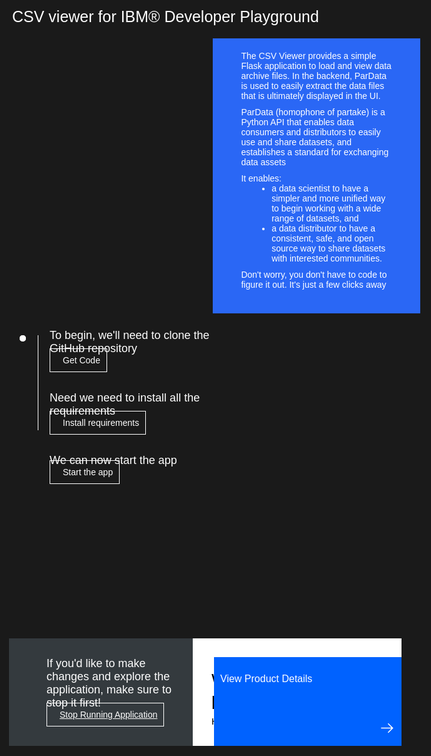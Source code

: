<html>
<head>
<meta name="viewport" content="width=device-width, initial-scale=1">
<style>
html,
div,
body {
background-color: #1a1a1a;
font-family: 'IBM Plex Sans', sans-serif;
font-size: 18px;
outline: none;
}
body {
font-family: Helvetica, sans-serif;
}
/* The actual timeline (the vertical ruler) */
.timeline {
position: absolute;
max-width: 1200px;
margin: 0 auto;
margin-left: 50px;
}
.content p {
margin: 0px;
}
.content .afterbutton
{
padding-top: 16px;
}
/* The actual timeline (the vertical ruler) */
.timeline::after {
content: '';
position: absolute;
width: 1px;
background-color: white;
top: 15px;
bottom: 80px;
left: 18px;
margin-left: -2px;
}
/* Container around content */
.container {
padding: 0px 0px;
width: 70%;
align-content: left;
margin: 0px 0px 0px 0px;
margin-left: 25px;
margin-top: 32px;
}
/* The circles on the timeline */
.container::after {
content: '';
position: absolute;
width: 10px;
height: 10px;
right: -6px;
background-color: white;
border: 0px solid #FF9F55;
top: 15px;
border-radius: 50%;
z-index: 1;
margin: 0px 0px 0px 0px;
}
/* Place the container to the left */
.left {
left: 0px;
}
/* Place the container to the right */
.right {
left: 0px;
}
/* Add arrows to the left container (pointing right) */
.left::before {
content: " ";
height: 0;
top: 22px;
width: 0;
z-index: 1;
right: 30px;
border: medium solid white;
border-width: 10px 0 10px 10px;
border-color: transparent transparent transparent white;
}
/* Fix the circle for containers on the right side */
.right::after {
left: -13px;
}
/* The actual content */
.content {
padding: 5px 10px;
color: white;
background: transparent;
}
.button.is-dark.is-medium {
font-family: 'IBM Plex Sans', sans-serif;
background: transparent;
border-color: white;
color: #fff;
border: 1px solid white;
padding: 10px;
padding-left: 20px;
margin-bottom: 13px;
border-radius: 0px;
min-width: 180px;
font-size: 14px;
text-align: left;
min-height: 48px;
margin: 0px;
justify-content:left;
}
.button.is-dark.is-medium:hover {
font-family: 'IBM Plex Sans', sans-serif;
background-color: #2a67f5;
border-color: white;
color: #fff;
}
.footer {
display: flex;
background-color: #343A3E;
margin: 500px 0px 0px 20px;
padding: 0px;
max-width: 1200px;
}
.github-icon {
min-height: 100%;
min-width: 100%;
object-fit: cover;
object-position: 250% 100px;
opacity: 15%;
bottom: 15px;
}
.image-content {
padding: 5px 10px;
background: transparent;
color: black;
position: absolute;
font-size: 27px;
}
.image-div {
position: relative;
background-color: white;
min-width: 50%;
background-image: linear-gradient(rgba(255,255,255,0.9), rgba(255,255,255,0.9)), url("https://github.com/bodarajeshkumar/Developer-Playground/blob/master/didact/images/git.svg?raw=true");
background-position: -50% 60px;
background-repeat: no-repeat;
padding-top: 20px;
padding-left: 20px;
}
.image-btn {
position: absolute;
right: 0;
bottom: 0%;
background-color: #0062FF;
max-width: 300px;
min-width: 100px;
width: 300px;
padding: 0px;
padding-bottom: 20px;
}
.image-link span
{
float: right;
font-size: 32px;
padding-right: 10px;
}
.image-btn .image-link:hover
{
text-decoration: none;
color: white;
background-color: #0353E9;
}
.image-btn  a:hover
{
text-decoration: none;
color: white;
}
.image-link {
color: white;
display: block;
padding: 5px 10px 5px 10px;
line-height: 28px;
font-size: 16px;
}
.header
{
background-image: url('https://wallpaperaccess.com/full/1426870.png');
width: 100%;
height: fixed;
min-height: 300px;
display: inline-block;
margin-top: 20px;
margin-bottom: 20px;
margin-left: 30px;
margin-right: 30px;
background-size: contain;
max-width: 1200px;
background-size: cover;
}
.header .right-content
{
float: right;
width: 45%;
background-color:#2a67f5;
min-height:400px;
padding:20px;
font-size: 14px;
}
.header .right-content h4
{
background: none;
color: white;
padding-left: 25px;
padding-right: 25px;
}
.header .right-content div
{
background: none;
color: white;
padding-left: 25px;
padding-right: 25px;
font-size: 14px;
margin-bottom: 10px;
}
.header .right-content ul
{
margin: 0px;
margin-left: 25px;
margin-bottom: 10px;
line-height: 16px;
}
.container a
{
color: #78A9FF;
background-color: transparent;
text-decoration: none;
}
.container a:visited
{
color: #8C43FC;
background-color: transparent;
text-decoration: none;
}
.apptitle
{
margin-left: 25px;
margin-top: 20px;
margin-bottom: 0px;
font-size: 25px;
color: white;
}
@media only screen and (max-width: 800px) {
.footer {
    margin: 950px 0px 0px 20px;
}
}
@media only screen and (max-width: 700px) {
.footer {
    margin: 1050px 0px 0px 20px;
}
}
@media only screen and (max-width: 600px) {
.footer {
    margin: 1050px 0px 0px 20px;
}
}
@media only screen and (max-width: 500px) {
.footer {
    margin: 1100px 0px 0px 20px;
}
}
@media only screen and (max-width: 400px) {
.footer {
    margin: 1200px 0px 0px 20px;
}
}
}
</style>
</head>
<body>
    <div class="apptitle">
        CSV viewer for IBM® Developer Playground
    </div>
    <div class="header">
        <div class="right-content">
            <div>        
                The CSV Viewer provides a simple Flask application to load and view data archive files. In the backend, ParData is used to easily extract the data files that is ultimately displayed in the UI.
            </div>
            <div>
                ParData (homophone of partake) is a Python API that enables data consumers and distributors to easily use and share datasets, and establishes a standard for exchanging data assets
            </div>
            <div>
                It enables:
                <ul>
                    <li>a data scientist to have a simpler and more unified way to begin working with a wide range of datasets, and</li>
                    <li>a data distributor to have a consistent, safe, and open source way to share datasets with interested communities.</li>
                </ul>
            </div>
            <div>
                Don't worry, you don't have to code to figure it out. It's just a few clicks away
            </div>
        </div>
    </div>
    <div class="timeline">
        <div style="margin-top:0;" class="container right">
            <div class="content">
                <p>To begin, we'll need to clone the GitHub repository</p>
                <a class="button is-dark is-medium" title="Clone the Repo" href="didact://?commandId=extension.sendToTerminal&text=PardataCSVViewer%7Cget-code%7CPardataCSVViewer|git%20clone%20-b%20pardata%20--sparse%20https://github.com/IBM/Developer-Playground.git%20${CHE_PROJECTS_ROOT}/pardata/%20%26%26%20cd%20${CHE_PROJECTS_ROOT}/pardata/%20%26%26%20git%20sparse-checkout%20init%20--cone%20%26%26%20git%20sparse-checkout%20add%20docs%20pardata%20requirements%20tests%20examples">Get Code</a>        
            </div>
        </div>
        <div class="container right">
            <div class="content">
                <p>Need we need to install all the requirements</p>
                <a class="button is-dark is-medium" title="Install requirements" href="didact://?commandId=extension.sendToTerminal&text=PardataCSVViewer%7Cinstall-requirememnts%7CPardataCSVViewer|cd%20pardata/examples/csv-viewer;pip%20install%20-r%20requirements.txt">Install requirements</a>
            </div>
        </div>
        <div class="container right">
            <div class="content">
                <p>We can now start the app</p>
                <a class="button is-dark is-medium" title="Start the app" href="didact://?commandId=extension.sendToTerminal&text=PardataCSVViewer%7Cstart-app%7CPardataCSVViewer|python%20app.py">Start the app</a>
            </div>
        </div>
    </div>
    <div class="footer">
      <div class="content" style="padding:30px;padding-left:60px;padding-bottom: 0px;">
        <p>If you'd like to make changes and explore the application, make sure to stop it first!</p>
        <a class="button is-dark is-medium" title="Stop Running Application" href="didact://?commandId=vscode.didact.sendNamedTerminalCtrlC&text=PardataCSVViewer">Stop Running Application</a>
        </br></br></br>
      </div>
      <div class="image-div">
        <p class="image-content">Want to explore this project more?
          <span style="font-size:15px;margin-top:10px;display:block;">Head over to the
            <a href="https://github.com/IBM/Developer-Playground/tree/pardata">Github Repository</a>
          </span>
        </p>
        <a class="image-link" href="https://github.com/IBM/Developer-Playground/tree/pardata" target="_blank">
          <div class="image-btn">
            <p class="image-link">View Product Details</p>
            <p class="image-link"></p>
            <p class="image-link">
              <span>
                <svg style="position: absolute; right: 10px;" fill="#ffffff" focusable="false" preserveAspectRatio="xMidYMid meet" xmlns="http://www.w3.org/2000/  svg" width="25" height="25" viewBox="0 0 32 32" aria-hidden="true">
                <path d="M18 6L16.6 7.4 24.1 15 3 15 3 17 24.1 17 16.6 24.6 18 26 28 16z"></path>
                <title>Arrow right</title>
              </svg>
              </span>
            </p>
          </div>
        </a>
      </div>
    </div>
</body>
</html>
